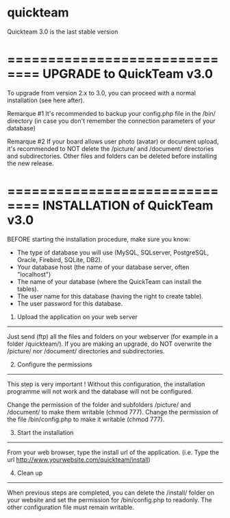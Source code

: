 quickteam
=========

Quickteam 3.0 is the last stable version

==============================
UPGRADE to QuickTeam v3.0
==============================

To upgrade from version 2.x to 3.0, you can proceed with a normal installation (see here after).

  Remarque #1
  It's recommended to backup your config.php file in the /bin/ directory
  (in case you don't remember the connection parameters of your database)
  
  Remarque #2
  If your board allows user photo (avatar) or document upload,
  it's recommended to NOT delete the /picture/ and /document/ directories and subdirectories.
  Other files and folders can be deleted before installing the new release.

==============================
INSTALLATION of QuickTeam v3.0
==============================

BEFORE starting the installation procedure, make sure you know:
- The type of database you will use (MySQL, SQLserver, PostgreSQL, Oracle, Firebird, SQLite, DB2).
- Your database host (the name of your database server, often "localhost")
- The name of your database (where the QuickTeam can install the tables).
- The user name for this database (having the right to create table).
- The user password for this database.


1. Upload the application on your web server
--------------------------------------------
Just send (ftp) all the files and folders on your webserver (for example in a folder /quickteam/).
If you are making an upgrade, do NOT overwrite the /picture/ nor /document/ directories and subdirectories.


2. Configure the permissions
----------------------------
This step is very important !
Without this configuration, the installation programme will not work and the database will not be configured.

Change the permission of the folder and subfolders /picture/ and /document/ to make them writable (chmod 777).
Change the permission of the file /bin/config.php to make it writable (chmod 777).


3. Start the installation
-------------------------
From your web browser, type the install url of the application.
(i.e. Type the url http://www.yourwebsite.com/quickteam/install)

4. Clean up
-----------
When previous steps are completed, you can delete the /install/ folder on your website and set the permission for /bin/config.php to readonly. The other configuration file must remain writable.



